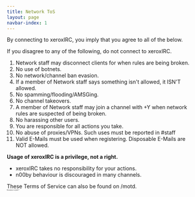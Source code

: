 ```yaml
---
title: Network ToS
layout: page
navbar-index: 1
---
```


By connecting to xeroxIRC, you imply that you agree to all of the below.

If you disagree to any of the following, do not connect to xeroxIRC.

1. Network staff may disconnect clients for when rules are being broken.
1. No use of botnets.
1. No network/channel ban evasion.
1. If a member of Network staff says something isn't allowed, it ISN'T allowed.
1. No spamming/flooding/AMSGing.
1. No channel takeovers.
1. A member of Network staff may join a channel with +Y when network rules are
    suspected of being broken.
1. No harassing other users.
1. You are responsible for all actions you take.
1. No abuse of proxies/VPNs. Such uses must be reported in #staff
1. Valid E-Mails must be used when registering. Disposable E-Mails are NOT allowed.

**Usage of xeroxIRC is a privilege, not a right.**

- xeroxIRC takes no responsibility for your actions.
- n00by behaviour is discouraged in many channels.

These Terms of Service can also be found on /motd.
<br/><i style="font-size: 25%;">Resistance is futile™.</i>
